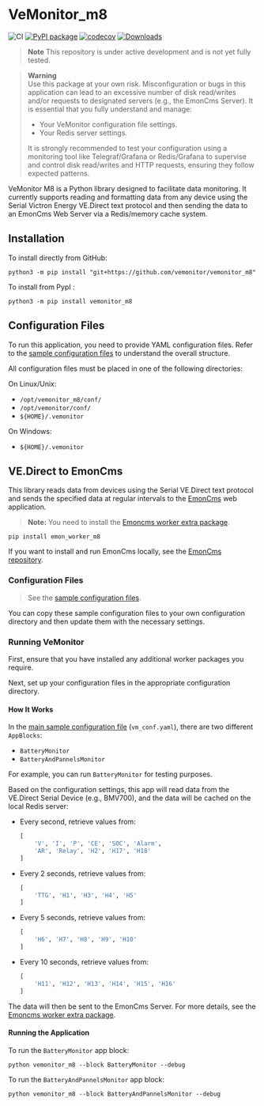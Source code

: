 # VeMonitor_m8

![CI](https://github.com/vemonitor/vemonitor_m8/actions/workflows/python-package.yml/badge.svg?branch=main)
[![PyPI package](https://img.shields.io/pypi/v/vemonitor_m8.svg)](https://pypi.org/project/vemonitor_m8/)
[![codecov](https://codecov.io/gh/vemonitor/vemonitor_m8/graph/badge.svg?token=M7VgGzkApi)](https://codecov.io/gh/vemonitor/vemonitor_m8)
[![Downloads](https://static.pepy.tech/badge/vemonitor_m8)](https://pepy.tech/project/vemonitor_m8)

> **Note**
> This repository is under active development and is not yet fully tested.

> **Warning**  
> Use this package at your own risk. Misconfiguration or bugs in this application can lead to an excessive number of disk read/writes and/or requests to designated servers (e.g., the EmonCms Server). It is essential that you fully understand and manage:
> - Your VeMonitor configuration file settings.
> - Your Redis server settings.
>
> It is strongly recommended to test your configuration using a monitoring tool like Telegraf/Grafana or Redis/Grafana to supervise and control disk read/writes and HTTP requests, ensuring they follow expected patterns.

VeMonitor M8 is a Python library designed to facilitate data monitoring. It currently supports reading and formatting data from any device using the Serial Victron Energy VE.Direct text protocol and then sending the data to an EmonCms Web Server via a Redis/memory cache system.

## Installation

To install directly from GitHub:
```
python3 -m pip install "git+https://github.com/vemonitor/vemonitor_m8"
```

To install from PypI :
```
python3 -m pip install vemonitor_m8
```

## Configuration Files

To run this application, you need to provide YAML configuration files. Refer to the [sample configuration files](https://github.com/vemonitor/vemonitor_m8/tree/main/config_sample) to understand the overall structure.

All configuration files must be placed in one of the following directories:

On Linux/Unix:
- `/opt/vemonitor_m8/conf/`
- `/opt/vemonitor/conf/`
- `${HOME}/.vemonitor`

On Windows:
- `${HOME}/.vemonitor`


## VE.Direct to EmonCms

This library reads data from devices using the Serial VE.Direct text protocol and sends the specified data at regular intervals to the [EmonCms](https://emoncms.org/) web application.

> **Note:** You need to install the [Emoncms worker extra package](https://github.com/vemonitor/emon_worker_m8).
```
pip install emon_worker_m8
```
If you want to install and run EmonCms locally, see the [EmonCms repository](https://github.com/emoncms/emoncms).

### Configuration Files

> See the [sample configuration files](https://github.com/vemonitor/vemonitor_m8/tree/main/config_sample/vedirect_to_emoncms).

You can copy these sample configuration files to your own configuration directory and then update them with the necessary settings.

### Running VeMonitor

First, ensure that you have installed any additional worker packages you require.

Next, set up your configuration files in the appropriate configuration directory.

#### How It Works

In the [main sample configuration file](https://github.com/vemonitor/vemonitor_m8/blob/main/config_sample/vedirect_to_emoncms/vm_conf.yaml) (`vm_conf.yaml`), there are two different `AppBlocks`:
- `BatteryMonitor`
- `BatteryAndPannelsMonitor`

For example, you can run `BatteryMonitor` for testing purposes.

Based on the configuration settings, this app will read data from the VE.Direct Serial Device (e.g., BMV700), and the data will be cached on the local Redis server:

- Every second, retrieve values from:
    ```python
    [
        'V', 'I', 'P', 'CE', 'SOC', 'Alarm',
        'AR', 'Relay', 'H2', 'H17', 'H18'
    ]
    ```
- Every 2 seconds, retrieve values from:
    ```python
    [
        'TTG', 'H1', 'H3', 'H4', 'H5'
    ]
    ```
- Every 5 seconds, retrieve values from:
    ```python
    [
        'H6', 'H7', 'H8', 'H9', 'H10'
    ]
    ```
- Every 10 seconds, retrieve values from:
    ```python
    [
        'H11', 'H12', 'H13', 'H14', 'H15', 'H16'
    ]
    ```

The data will then be sent to the EmonCms Server. For more details, see the [Emoncms worker extra package](https://github.com/vemonitor/emon_worker_m8).

#### Running the Application

To run the `BatteryMonitor` app block:  
```
python vemonitor_m8 --block BatteryMonitor --debug
```

To run the `BatteryAndPannelsMonitor` app block: 
```
python vemonitor_m8 --block BatteryAndPannelsMonitor --debug
```